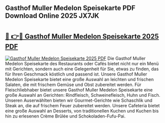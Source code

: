 ## Gasthof Muller Medelon Speisekarte PDF Download Online 2025 JX7JK

# <h2><a href="http://gcdh4w7.nevu.top/?p=Gasthof+Muller+Medelon+Speisekarte">🔗 👉🔴 Gasthof Muller Medelon Speisekarte 2025 PDF</a></h2>

[![Gasthof Muller Medelon Speisekarte 2025 PDF](https://i.imgur.com/dBaPXMq.png)](http://gcdh4w7.nevu.top/?p=Gasthof+Muller+Medelon+Speisekarte)
Die Gasthof Muller Medelon Speisekarte des Restaurants oder Cafés bietet nicht nur ein Menü mit Gerichten, sondern auch eine Gelegenheit für Sie, etwas zu finden, das für Ihren Geschmack köstlich und passend ist. Unsere Gasthof Muller Medelon Speisekarte bietet eine große Auswahl an leichten und frischen Salaten, die mit frischem Gemüse und Obst zubereitet werden. Für Fleischliebhaber bietet unsere Gasthof Muller Medelon Speisekarte eine große Auswahl an Gerichten: Rindfleisch, Schweinefleisch, Huhn und Fisch. Unseren Auserwählten bieten wir Gourmet-Gerichte wie Schaschlik und Steak an, die auf frischem Feuer zubereitet werden. Unsere Cafeteria bietet eine große Auswahl an Desserts, von traditionellen Kuchen und Kuchen bis hin zu erlesenen Crème Brûlée und Schokoladen-Fufu-Pai.
